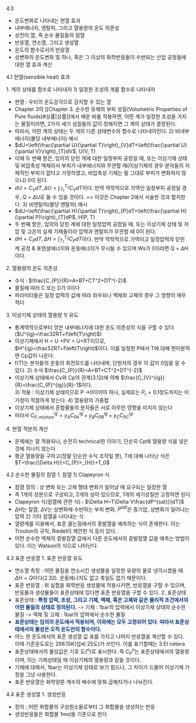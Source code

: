 4.0
- 온도변화로 나타내는 현열 효과
- 내부에너지, 엔탈피, 그리고 열용량의 온도 의존성
- 상전이 열, 즉 순수 물질들의 잠열
- 반응열, 연소열, 그리고 생성열
- 온도의 함수로서의 반응열
- 상변화의 온도변화 및 하나, 혹은 그 이상의 화학반응들이 수반되는 산업 공정들에 대한 열 효과 계산

4.1 현열(sensible heat) 효과

1\. 계의 상태를 함수로 나타내자
1\) 일정한 조성의 계를 함수로 나타내자
- 현열 : 우리의 온도감각으로 감지할 수 있는 열
- Chapter 3의 [[Chapter 3. 순수한 유체의 부피 성질(Volumetric Properties of Pure fluids)#상률|상률]]에서 배운 바를 적용하면, 어떤 계가 일정한 조성을 가지는 물질이라면, 2가지 세기 성질들의 값이 정해지면 그 계의 상태가 결정된다. 
- 따라서, 어떤 계의 상태는 두 개의 다른 상태변수의 함수로 나타내어진다.
2\) 비내부에너지(몰당 내부에너지) 예시
- $dU=\left(\frac{\partial U}{\partial T}\right)_{V}dT+\left(\frac{\partial U}{\partial V}\right)_{T}dV$, U(V, T)
- 이때 두 번째 항은, 임의의 닫힌 계에 대한 일정부피 공정일 때, 또는 이상기체 상태 및 비압축성 액체라서 부피가 내부에너지와 무관할 때(이상기체의 경우 분자들의 자체적인 부피가 없다고 가정하였고, 비압축성 기체는 말 그대로 부피가 변화하지 않으니) 0이 된다.
- $dU=C_{V}dT,\Delta U=\int_{T_1}^{T_2}C_{V}dT$이다. 만약 역학적으로 가역인 일정부피 공정일 경우, Q = $\Delta U$로 둘 수 있을 것이다. => 이것은 Chapter 2에서 서술한 것과 합치한다.
3\) 비엔탈피(몰당 엔탈피) 예시
- $dU=\left(\frac{\partial H}{\partial T}\right)_{P}dT+\left(\frac{\partial H}{\partial P}\right)_{T}dP$, H(P, T)
- 두 번째 항은, 임의의 닫힌 계에 대한 일정압력 공정일 때, 또는 이상기체 상태 및 저압 및 고온의 실제 기체들이라 압력과 엔탈피가 무관할 때 0이 된다.
- $dH=C_{P}dT,\Delta H=\int_{T_1}^{T_2}C_{P}dT$이다. 만약 역학적으로 가역이고 일정압력의 닫힌 계 공정 & 포텐셜에너지와 운동에너지가 무시될 수 있으며 Ws가 0이라면 Q = $\Delta H$이다.

2\. 열용량의 온도 의존성
- 수식 : $\frac{C_{P}}{R}=A+BT+CT^2+DT^{-2}$
- 물질에 따라 C 또는 D가 0이다
- 파라미터들은 일정 압력의 값에 따라 좌우되나 액체와 고체의 경우 그 영향이 매우 적다

3\. 이상기체 상태의 열용량
1\) 유도
- 통계역학으로부터 얻은 내부에너지에 대한 온도 의존성의 식을 구할 수 있다.($U^{ig}=\frac32RT+f\left(T\right)$)
- 이상기체에서 H = U +PV = U+RT이므로, $H^{ig}=\frac52RT+f\left(T\right)$이다. 이를 일정한 P에서 T에 대해 편미분하면 Cp값이 나온다.
- f(T)는 분자들의 운동의 회전모드를 나타내며, 단원자의 경우 이 값이 0임을 알 수 있다.
2\) 수식 $\frac{C_{P}}{R}=A+BT+CT^2+DT^{-2}$
- 이상기체 상태에서 Cv와 Cp의 관계(3.12)에 의해 $\frac{C_{V}^{ig}}{R}=\frac{C_{P}^{ig}}{R}-1$이다.  
3\) 적용 : 이상기체 상태이므로 P ->0이어야 하나, 실제로는 $P_{r}=0.1$정도까지는 이 가정이 적절하게 맞는다.
4\) 열용량의 가중합
- 이상기체 상태에서 혼합물들의 분자들은 서로 아무런 영향을 미치지 않는다
- 따라서 $C_{P,mixture}^{ig}=y_{A}C_{PA}^{ig}+y_{B}C_{PB}^{ig}+y_{C}C_{PC}^{ig}$

4\. 현열 적분의 계산
- 문제에는 잘 적용되나, 순전히 technical한 이야기, 단순히 Cp에 열용량 식을 넣은 것에 지나지 않는다
- 평균 열용량을 구하고(정말 단순한 수식 조작일 뿐), T에 대해 나타난 식은 $T=\frac{\Delta H}{<C_{P}>_{H}}+T_0$

4.2 순수한 물질의 잠열
1\. 잠열
1\) Clapeyron 식
- 잠열 정의 : 상 변화 또는 고체 형태 변화가 일어날 때 요구되는 일정한 열
- 즉 1개의 성분으로 구성되고, 2개의 상이 있으므로, 1개의 세기성질만 고정하면 된다
- Clapeyron 식(잠열에 관한 식) : $\Delta H=T\Delta V\frac{dP^{sat}}{dT}$
- $\Delta H$는 잠열, $\Delta V$는 상변화에 수반하는 부피 변화, $P^{sat}$은 증기압, 상변화가 일어나는 압력
2\) 기타 잠열을 나타내는 식
- 열량계를 이용해서, 표준 끓는점에서의 증발열을 예측하는 식이 존재한다. 이는 Trouton의 규칙, Riedel이 제안한 식 등이 있다.
- 어떤 순수한 액체의 증발잠열 값에서 다른 온도에서의 증발잠열 값을 예측는 방법이 있다. 이는 Watson의 식으로 나타난다.

4.3 표준 반응열
1\. 표준 반응열 유도
- 연소열 측정 : 어떤 물질을 연소시킨 생성물을 일정한 유량의 물로 냉각시켰을 때 $\Delta H=Q$이다(2.32). 운동에너지도 없고 축일도 없기 때문이다. 
- 표준 반응열 : 위 실험을 화학반응 생성물에 적용시키면, 반응열을 구할 수 있으며, 반응물과 생성물들이 표준상태에 있다면 표준 반응열을 구할 수 있다.
2\. 표준상태
- 표준상태 : <font color="#003380"><strong>특정 압력, 조성, 그리고 기체, 액체, 혹은 고체와 같은 물리적 조건에서의 어떤 물질의 상태로 정의된다.</strong></font>
	-> 기체 : 1bar의 압력에서 이상기체 상태의 순수한 물질
	-> 액체 및 고체 : 1bar의 압력에서 순수한 물질
- <font color="#003380"><strong>표준상태는 임의의 온도에서 적용되며, 이외에는 모두 고정되어 있다. 따라서 표준상태에서의 물성은 오직 온도만의 함수이다.</strong></font>
- 어느 한 온도에서의 표준 생성열 값 표를 가지고 나머지 반응열을 계산할 수 있다. 이때 기준온도로는 298.15K(섭씨 25도)가 쓰인다. 이를 표기할때는 
3\.Et cetera
- 표준상태에서의 물성값은 기호 도($^{o}$)로 표시한다. 즉 $C_{P}^{o}$는 표준상태에서의 열용량이며, 이는 기체상태일 때 이상기체의 열용량과 같을 것이다.
- 기체에 대해서, 1bar는 이상기체 상태로 보기 힘드나, 그 차이가 드물어 이상기체 가정을 그냥 사용한다.
- 표준 반응열은 화학양론 계수의 배수에 맞춰 곱해지거나 나눠진다.

4.4 표준 생성열
1\. 생성반응
- 정의 : 어떤 화합물의 구성원소들로부터 그 화합물을 생성하는 반응
- 생성반응들은 화합물 1mol을 기준으로 한다
